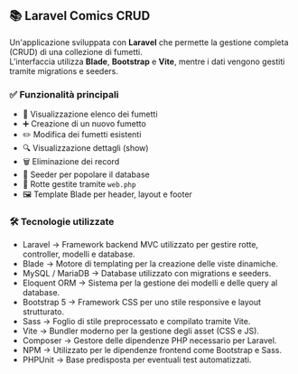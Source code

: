 ## 📚 Laravel Comics CRUD

Un'applicazione sviluppata con **Laravel** che permette la gestione completa (CRUD) di una collezione di fumetti.  
L’interfaccia utilizza **Blade**, **Bootstrap** e **Vite**, mentre i dati vengono gestiti tramite migrations e seeders.

### ✅ Funzionalità principali

- 📄 Visualizzazione elenco dei fumetti
- ➕ Creazione di un nuovo fumetto
- ✏️ Modifica dei fumetti esistenti
- 🔍 Visualizzazione dettagli (show)
- 🗑️ Eliminazione dei record
- 🌱 Seeder per popolare il database
- 🔁 Rotte gestite tramite `web.php`
- 🖼️ Template Blade per header, layout e footer

### 🛠 Tecnologie utilizzate

- Laravel -> Framework backend MVC utilizzato per gestire rotte, controller, modelli e database.
- Blade -> Motore di templating per la creazione delle viste dinamiche.
- MySQL / MariaDB -> Database utilizzato con migrations e seeders.
- Eloquent ORM -> Sistema per la gestione dei modelli e delle query al database.
- Bootstrap 5 -> Framework CSS per uno stile responsive e layout strutturato.
- Sass -> Foglio di stile preprocessato e compilato tramite Vite.
- Vite -> Bundler moderno per la gestione degli asset (CSS e JS).
- Composer -> Gestore delle dipendenze PHP necessario per Laravel.
- NPM -> Utilizzato per le dipendenze frontend come Bootstrap e Sass.
- PHPUnit -> Base predisposta per eventuali test automatizzati.
